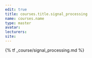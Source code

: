 ```yaml
---
edit: true
title: courses.title.signal_processing
name: courses.name
type: master
avatar:
lecturers:
site: 
---
```


{% tf _course/signal_processing.md %}